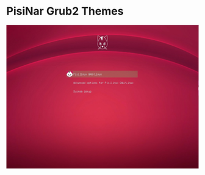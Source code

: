 # PisiNar Grub2 Themes
![alt text](https://raw.githubusercontent.com/erkanisik1/PisiNar-Grub2-Themes/main/preview.jpg)

